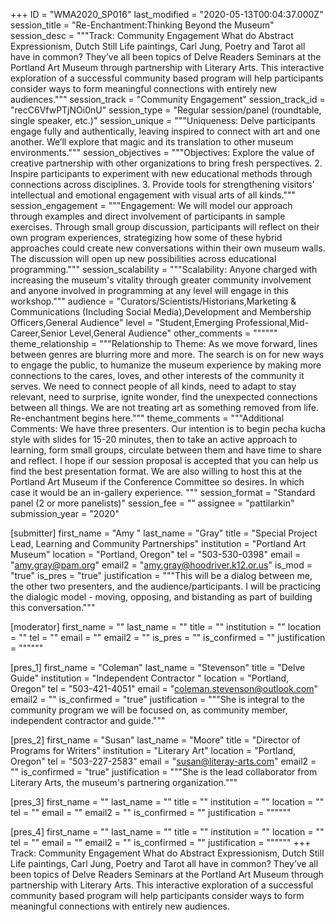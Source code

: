 +++
ID = "WMA2020_SP016"
last_modified = "2020-05-13T00:04:37.000Z"
session_title = "Re-Enchantment:Thinking Beyond the Museum"
session_desc = """Track: Community Engagement What do Abstract Expressionism, Dutch Still Life paintings, Carl Jung, Poetry and Tarot all have in common? They’ve all been topics of Delve Readers Seminars at the Portland Art Museum through partnership with Literary Arts. This interactive exploration of a successful community based program will help participants consider ways to form meaningful connections with entirely new audiences."""
session_track = "Community Engagement"
session_track_id = "recC6VfwPTjNOi0nU"
session_type = "Regular session/panel (roundtable, single speaker, etc.)"
session_unique = """Uniqueness: Delve participants engage fully and authentically, leaving inspired to connect with art and one another. We’ll explore that magic and its translation to other museum environments."""
session_objectives = """Objectives: Explore the value of creative partnership with other organizations to bring fresh perspectives. 2. Inspire participants to experiment with new educational methods through connections across disciplines. 3. Provide tools for strengthening visitors’ intellectual and emotional engagement with visual arts of all kinds."""
session_engagement = """Engagement: We will model our approach through examples and direct involvement of participants in sample exercises. Through small group discussion, participants will reflect on their own program experiences, strategizing how some of these hybrid approaches could create new conversations within their own museum walls. The discussion will open up new possibilities across educational programming."""
session_scalability = """Scalability: Anyone charged with increasing the museum's vitality through greater community involvement and anyone involved in programming at any level will engage in this workshop."""
audience = "Curators/Scientists/Historians,Marketing & Communications (Including Social Media),Development and Membership Officers,General Audience"
level = "Student,Emerging Professional,Mid-Career,Senior Level,General Audience"
other_comments = """"""
theme_relationship = """Relationship to Theme: As we move forward, lines between genres are blurring more and more. The search is on for new ways to engage the public, to humanize the museum experience by making more connections to the cares, loves, and other interests of the community it serves. We need to connect people of all kinds, need to adapt to stay relevant, need to surprise, ignite wonder, find the unexpected connections between all things. We are not treating art as something removed from life. Re-enchantment begins here."""
theme_comments = """Additional Comments: We have three presenters. Our intention is to begin pecha kucha style with slides for 15-20 minutes, then to take an active approach to learning, form small groups, circulate between them and have time to share and reflect. I hope if our session proposal is accepted that you can help us find the best presentation format. We are also willing to host this at the Portland Art Museum if the Conference Committee so desires. In which case it would be an in-gallery experience. """
session_format = "Standard panel (2 or more panelists)"
session_fee = ""
assignee = "pattilarkin"
submission_year = "2020"

[submitter]
first_name = "Amy "
last_name = "Gray"
title = "Special Project Lead, Learning and Community Partnerships"
institution = "Portland Art Museum"
location = "Portland, Oregon"
tel = "503-530-0398"
email = "amy.gray@pam.org"
email2 = "amy.gray@hoodriver.k12.or.us"
is_mod = "true"
is_pres = "true"
justification = """This will be a dialog between me, the other two presenters, and the audience/participants.  I will be practicing the dialogic model - moving, opposing, and bistanding as part of building this conversation."""

[moderator]
first_name = ""
last_name = ""
title = ""
institution = ""
location = ""
tel = ""
email = ""
email2 = ""
is_pres = ""
is_confirmed = ""
justification = """"""

[pres_1]
first_name = "Coleman"
last_name = "Stevenson"
title = "Delve Guide"
institution = "Independent Contractor "
location = "Portland, Oregon"
tel = "503-421-4051"
email = "coleman.stevenson@outlook.com"
email2 = ""
is_confirmed = "true"
justification = """She is integral to the community program we will be focused on, as community member, independent contractor and guide."""

[pres_2]
first_name = "Susan"
last_name = "Moore"
title = "Director of Programs for Writers"
institution = "Literary Art"
location = "Portland, Oregon"
tel = "503-227-2583"
email = "susan@literay-arts.com"
email2 = ""
is_confirmed = "true"
justification = """She is the lead collaborator from Literary Arts, the museum's partnering organization."""

[pres_3]
first_name = ""
last_name = ""
title = ""
institution = ""
location = ""
tel = ""
email = ""
email2 = ""
is_confirmed = ""
justification = """"""

[pres_4]
first_name = ""
last_name = ""
title = ""
institution = ""
location = ""
tel = ""
email = ""
email2 = ""
is_confirmed = ""
justification = """"""
+++
Track: Community Engagement What do Abstract Expressionism, Dutch Still Life paintings, Carl Jung, Poetry and Tarot all have in common? They’ve all been topics of Delve Readers Seminars at the Portland Art Museum through partnership with Literary Arts. This interactive exploration of a successful community based program will help participants consider ways to form meaningful connections with entirely new audiences.